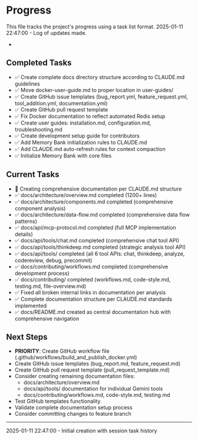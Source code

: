 # Progress

This file tracks the project's progress using a task list format.
2025-01-11 22:47:00 - Log of updates made.

*

## Completed Tasks

- ✅ Create complete docs directory structure according to CLAUDE.md guidelines
- ✅ Move docker-user-guide.md to proper location in user-guides/
- ✅ Create GitHub issue templates (bug_report.yml, feature_request.yml, tool_addition.yml, documentation.yml)
- ✅ Create GitHub pull request template
- ✅ Fix Docker documentation to reflect automated Redis setup
- ✅ Create user guides: installation.md, configuration.md, troubleshooting.md
- ✅ Create development setup guide for contributors
- ✅ Add Memory Bank initialization rules to CLAUDE.md
- ✅ Add CLAUDE.md auto-refresh rules for context compaction
- ✅ Initialize Memory Bank with core files

## Current Tasks

- 🔄 Creating comprehensive documentation per CLAUDE.md structure
- ✅ docs/architecture/overview.md completed (1200+ lines)
- ✅ docs/architecture/components.md completed (comprehensive component analysis)
- ✅ docs/architecture/data-flow.md completed (comprehensive data flow patterns)
- ✅ docs/api/mcp-protocol.md completed (full MCP implementation details) 
- ✅ docs/api/tools/chat.md completed (comprehensive chat tool API)
- ✅ docs/api/tools/thinkdeep.md completed (strategic analysis tool API)
- ✅ docs/api/tools/ completed (all 6 tool APIs: chat, thinkdeep, analyze, codereview, debug, precommit)
- ✅ docs/contributing/workflows.md completed (comprehensive development process)
- ✅ docs/contributing/ completed (workflows.md, code-style.md, testing.md, file-overview.md)
- ✅ Fixed all broken internal links in documentation per analysis
- ✅ Complete documentation structure per CLAUDE.md standards implemented
- ✅ docs/README.md created as central documentation hub with comprehensive navigation

## Next Steps

- **PRIORITY**: Create GitHub workflow file (.github/workflows/build_and_publish_docker.yml)
- Create GitHub issue templates (bug_report.md, feature_request.md) 
- Create GitHub pull request template (pull_request_template.md)
- Consider creating remaining documentation files:
  - docs/architecture/overview.md
  - docs/api/tools/ documentation for individual Gemini tools
  - docs/contributing/workflows.md, code-style.md, testing.md
- Test GitHub templates functionality
- Validate complete documentation setup process
- Consider committing changes to feature branch

---
2025-01-11 22:47:00 - Initial creation with session task history